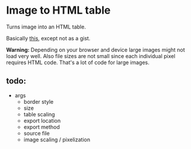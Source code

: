 # Image to HTML table
 Turns image into an HTML table.

Basically [this](https://gist.github.com/TheFel0x/1623c8b0f56fbde4dd6152f41fc41b62), except not as a gist.

**Warning:** Depending on your browser and device large images might not load very well. Also file sizes are not small since each individual pixel requires HTML code. That's a lot of code for large images.


## todo:
* args
  * border style
  * size
  * table scaling
  * export location
  * export method
  * source file
  * image scaling / pixelization
